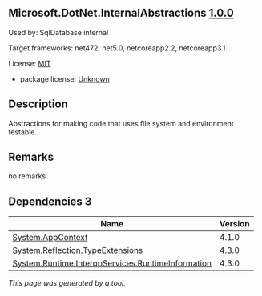 Microsoft.DotNet.InternalAbstractions [1.0.0](https://www.nuget.org/packages/Microsoft.DotNet.InternalAbstractions/1.0.0)
--------------------

Used by: SqlDatabase internal

Target frameworks: net472, net5.0, netcoreapp2.2, netcoreapp3.1

License: [MIT](../../../../licenses/mit) 

- package license: [Unknown]() 

Description
-----------
Abstractions for making code that uses file system and environment testable.

Remarks
-----------
no remarks


Dependencies 3
-----------

|Name|Version|
|----------|:----|
|[System.AppContext](../../../../packages/nuget.org/system.appcontext/4.1.0)|4.1.0|
|[System.Reflection.TypeExtensions](../../../../packages/nuget.org/system.reflection.typeextensions/4.3.0)|4.3.0|
|[System.Runtime.InteropServices.RuntimeInformation](../../../../packages/nuget.org/system.runtime.interopservices.runtimeinformation/4.3.0)|4.3.0|

*This page was generated by a tool.*